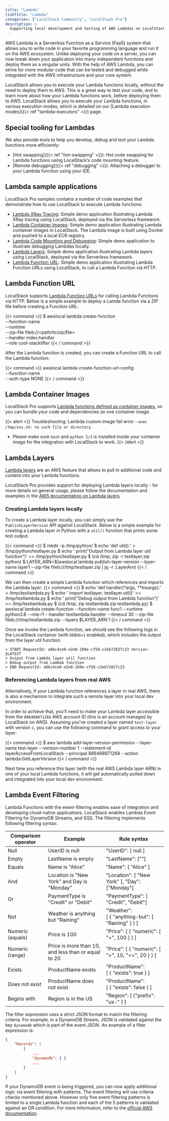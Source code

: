 ```yaml
---
title: "Lambda"
linkTitle: "Lambda"
categories: ["LocalStack Community", "LocalStack Pro"]
description: >
  Supporting local development and testing of AWS Lambdas on LocalStack
---
```


AWS Lambda is a Serverless Function as a Service (FaaS) system that allows you to write code in your favorite programming language and run it on the AWS ecosystem. Unlike deploying your code on a server, you can now break down your application into many independent functions and deploy them as a singular units. With the help of AWS Lambda, you can strive for more modular code that can be tested and debugged while integrated with the AWS infrastructure and your core system.

LocalStack allows you to execute your Lambda functions locally, without the need to deploy them to AWS. This is a great way to test your code, and to learn more about how your Lambda functions work, before deploying them to AWS. LocalStack allows you to execute your Lambda functions, in various execution modes, which is detailed on our [Lambda execution modes]({{< ref "lambda-executors" >}}) page.

## Special tooling for Lambdas

We also provide tools to help you develop, debug and test your Lambda functions more efficiently:

- [Hot swapping]({{< ref "hot-swapping" >}}): Hot code swapping for Lambda functions using LocalStack’s code mounting feature.
- [Remote debugging]({{< ref "debugging" >}}): Attaching a debugger to your Lambda function using your IDE.

## Lambda sample applications

LocalStack Pro samples contains a number of code examples that demonstrate how to use LocalStack to execute Lambda functions:

- [Lambda XRay Tracing](https://github.com/localstack/localstack-pro-samples/tree/master/lambda-xray): Simple demo application illustrating Lambda XRay tracing using LocalStack, deployed via the Serverless framework.
- [Lambda Container Images](https://github.com/localstack/localstack-pro-samples/tree/master/lambda-container-image): Simple demo application illustrating Lambda container images in LocalStack. The Lambda image is built using Docker and pushed to a local ECR registry.
- [Lambda Code Mounting and Debugging](https://github.com/localstack/localstack-pro-samples/tree/master/lambda-mounting-and-debugging): Simple demo application to illustrate debugging Lambdas locally.
- [Lambda Layers](https://github.com/localstack/localstack-pro-samples/blob/master/serverless-lambda-layers): Simple demo application illustrating Lambda layers using LocalStack, deployed via the Serverless framework.
- [Lambda Function URL](https://github.com/localstack/localstack-pro-samples/tree/master/lambda-function-urls): Simple demo application illustrating Lambda Function URLs using LocalStack, to call a Lambda Function via HTTP.

## Lambda Function URL

LocalStack supports [Lambda Function URLs](https://docs.aws.amazon.com/lambda/latest/dg/urls-configuration.html) for calling Lambda Functions via HTTP. Below is a simple example to deploy a Lamda function via a ZIP file before creating a Function URL:

{{< command >}}
$ awslocal lambda create-function \
    --function-name <function-name> \
    --runtime <lambda-runtime> \
    --zip-file fileb://<path/to/zip/file> \
    --handler index.handler \
    --role cool-stacklifter
{{< / command >}}

After the Lambda function is created, you can create a Function URL to call the Lambda function:

{{< command >}}
awslocal lambda create-function-url-config \
    --function-name <function-name> \
    --auth-type NONE
{{< / command >}}

## Lambda Container Images

LocalStack Pro supports [Lambda functions defined as container images](https://docs.aws.amazon.com/lambda/latest/dg/images-create.html), so you can bundle your code and dependencies as one container image.

{{< alert >}}
Troubleshooting: Lambda custom image fail error - `exec /tmp/xxx.sh: no such file or directory`.
- Please make sure `bash` and `python 2/3` is installed inside your container image for the integration with LocalStack to work.
{{< /alert >}}

## Lambda Layers

[Lambda layers](https://docs.aws.amazon.com/lambda/latest/dg/configuration-layers.html) are an AWS feature that allows to pull in additional code and content into your Lambda functions.

LocalStack Pro provides support for deploying Lambda layers locally - for more details on general usage, please follow the documentation and examples in the [AWS documentation on Lambda layers](https://docs.aws.amazon.com/lambda/latest/dg/configuration-layers.html).

### Creating Lambda layers locally

To create a Lambda layer locally, you can simply use the `PublishLayerVersion` API against LocalStack.
Below is a simple example for creating a Lambda layer in Python with a `util()` function that prints some test output.

{{< command >}}
$ mkdir -p /tmp/python/
$ echo 'def util():' > /tmp/python/testlayer.py
$ echo '  print("Output from Lambda layer util function")' >> /tmp/python/testlayer.py
$ (cd /tmp; zip -r testlayer.zip python)
$ LAYER_ARN=$(awslocal lambda publish-layer-version --layer-name layer1 --zip-file fileb:///tmp/testlayer.zip | jq -r .LayerArn)
{{< / command >}}

We can then create a simple Lambda function which references and imports the Lambda layer:
{{< command >}}
$ echo 'def handler(*args, **kwargs):' > /tmp/testlambda.py
$ echo '  import testlayer; testlayer.util()' >> /tmp/testlambda.py
$ echo '  print("Debug output from Lambda function")' >> /tmp/testlambda.py
$ (cd /tmp; zip testlambda.zip testlambda.py)
$ awslocal lambda create-function --function-name func1 --runtime python3.8 --role r1 --handler testlambda.handler --timeout 30 --zip-file fileb:///tmp/testlambda.zip --layers $LAYER_ARN:1
{{< / command >}}

Once we invoke the Lambda function, we should see the following logs in the LocalStack container (with `DEBUG=1` enabled), which includes the output from the layer util function:
```
> START RequestId: a8bc4ce6-e2e8-189e-cf58-c2eb72827c23 Version: $LATEST
> Output from Lambda layer util function
> Debug output from Lambda function
> END RequestId: a8bc4ce6-e2e8-189e-cf58-c2eb72827c23
```

### Referencing Lambda layers from real AWS

Alternatively, if your Lambda function references a layer in real AWS, there is also a mechanism to integrate such a remote layer into your local dev environment.

In order to achieve that, you'll need to make your Lambda layer accessible from the `886468871268` AWS account ID (this is an account managed by LocalStack on AWS).
Assuming you've created a layer named `test-layer` with version `1`, you can use the following command to grant access to your layer:

{{< command >}}
$ aws lambda add-layer-version-permission
  --layer-name test-layer
  --version-number 1
  --statement-id layerAccessFromLocalStack
  --principal 886468871268
  --action lambda:GetLayerVersion
{{< / command >}}

Next time you reference this layer (with the real AWS Lambda layer ARN) in one of your local Lambda functions, it will get automatically pulled down and integrated into your local dev environment.

## Lambda Event Filtering

Lambda Functions with the event-filtering enables ease of integration and developing cloud-native applications. LocalStack enables Lambda Event Filtering for DynamoDB Streams, and SQS. The filtering implements following filtering syntax:

| Comparison operator | Example                                             | Rule syntax                                       |
| ------------------- | --------------------------------------------------- | ------------------------------------------------- |
| Null                | UserID is null                                      | "UserID": [ null ]                                |
| Empty               | LastName is empty                                   | "LastName": [""]                                  |
| Equals              | Name is "Alice"                                     | "Name": [ "Alice" ]                               |
| And                 | Location is "New York" and Day is "Monday"          | "Location": [ "New York" ], "Day": ["Monday"]     |
| Or                  | PaymentType is "Credit" or "Debit"                  | "PaymentType": [ "Credit", "Debit"]               |
| Not                 | Weather is anything but "Raining"                   | "Weather": [ { "anything-but": [ "Raining" ] } ]  |
| Numeric (equals)    | Price is 100                                        | "Price": [ { "numeric": [ "=", 100 ] } ]          |
| Numeric (range)     | Price is more than 10, and less than or equal to 20 | "Price": [ { "numeric": [ ">", 10, "<=", 20 ] } ] |
| Exists              | ProductName exists                                  | "ProductName": [ { "exists": true } ]             |
| Does not exist      | ProductName does not exist                          | "ProductName": [ { "exists": false } ]            |
| Begins with         | Region is in the US                                 | "Region": [ {"prefix": "us-" } ]                  |

The filter expression uses a strict JSON format to match the filtering criteria. For example, in a DynamoDB Stream, JSON is validated against the key `dynamodb` which is part of the event JSON. An example of a filter expression is:

```json
{
    "Records": [
        {
            ...
            "dynamodb": { }
            ...
        }
    ]
}
```

If your DynamoDB event is being triggered, you can now apply additional logic via event filtering with patterns. The event filtering will use criteria checks mentioned above. However only five event filtering patterns is limited to a single Lambda function and each of the 5 patterns is validated against an OR condition. For more information, refer to the [official AWS documentation](https://docs.aws.amazon.com/lambda/latest/dg/invocation-eventfiltering.html).

